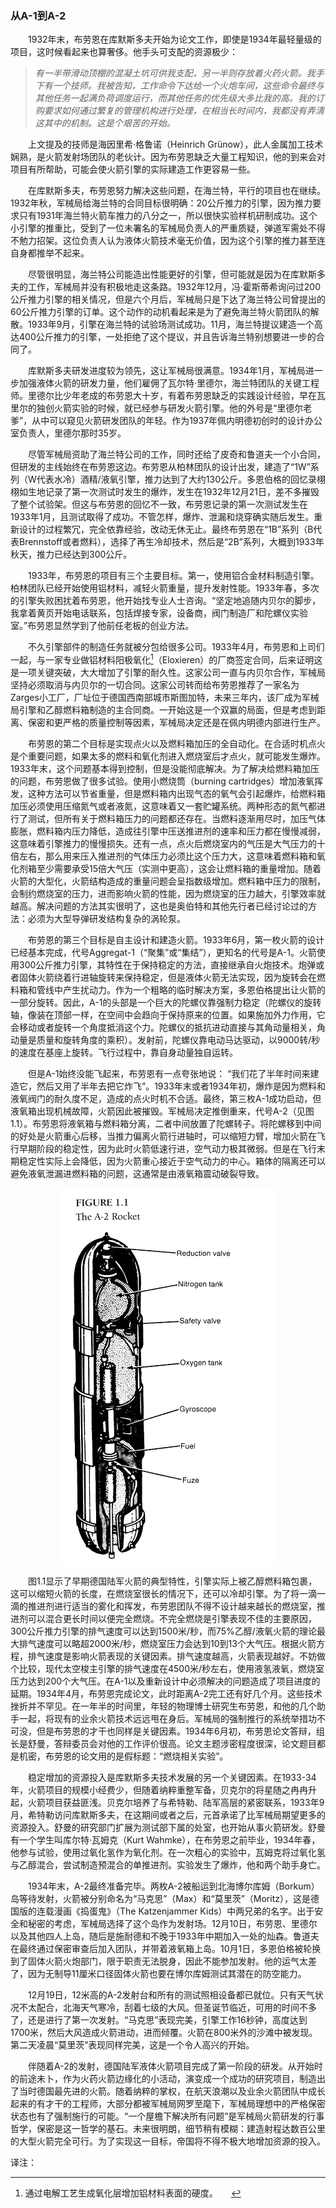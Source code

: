 ### 从A-1到A-2

　　1932年末，布劳恩在库默斯多夫开始为论文工作，即使是1934年最轻量级的项目，这时候看起来也算奢侈。他手头可支配的资源极少：

> *有一半带滑动顶棚的混凝土坑可供我支配，另一半则存放着火药火箭。我手下有一个技师。我被告知，工作命令下达给一个火炮车间，这些命令最终与其他任务一起满负荷调度运行，而其他任务的优先级大多比我的高。我的订购要求如何通过繁复的管理机构进行处理，在相当长时间内，我都没有弄清这其中的机制。这是个艰苦的开始。*

　　上文提及的技师是海因里希·格鲁诺（Heinrich Grünow），此人金属加工技术娴熟，是火箭发射场团队的老伙计。因为布劳恩缺乏大量工程知识，他的到来会对项目有所帮助，可能会使火箭引擎的实际建造工作更容易一些。

　　在库默斯多夫，布劳恩努力解决这些问题，在海兰特，平行的项目也在继续。1932年秋，军械局给海兰特的合同目标很明确：20公斤推力的引擎，因为推力要求只有1931年海兰特火箭车推力的八分之一，所以很快实验样机研制成功。这个小引擎的推重比，受到了一位未署名的军械局负责人的严重质疑，弹道军需处不得不勉力招架。这位负责人认为液体火箭技术毫无价值，因为这个引擎的推力甚至连自身都推举不起来。

　　尽管很明显，海兰特公司能造出性能更好的引擎，但可能就是因为在库默斯多夫的工作，军械局并没有积极地走这条路。1932年12月，冯·霍斯蒂希询问过200公斤推力引擎的相关情况，但是六个月后，军械局只是下达了海兰特公司曾提出的60公斤推力引擎的订单。这个动作的动机看起来是为了避免海兰特火箭团队的解散。1933年9月，引擎在海兰特的试验场测试成功。11月，海兰特提议建造一个高达400公斤推力的引擎，一处拒绝了这个提议，并且告诉海兰特别想要进一步的合同了。

　　库默斯多夫研发进度较为领先，这让军械局很满意。1934年1月，军械局进一步加强液体火箭的研发力量，他们雇佣了瓦尔特·里德尔，海兰特团队的关键工程师。里德尔比少年老成的布劳恩大十岁，有着布劳恩缺乏的实践设计经验，早在瓦里尔的独创火箭实验的时候，就已经参与研发火箭引擎。他的外号是“里德尔老爹”，从中可以窥见火箭研发团队的年轻。作为1937年佩内明德初创时的设计办公室负责人，里德尔那时35岁。

　　尽管军械局资助了海兰特公司的工作，同时还给了皮奇和鲁道夫一个小合同，但研发的主线始终在布劳恩这边。布劳恩从柏林团队的设计出发，建造了“1W”系列（W代表水冷）酒精/液氧引擎，推力达到了大约130公斤。多恩伯格的回忆录栩栩如生地记录了第一次测试时发生的爆炸，发生在1932年12月21日，差不多摧毁了整个试验架。但这与布劳恩的回忆不一致，布劳恩记录的第一次测试发生在1933年1月，且测试取得了成功。不管怎样，爆炸、泄漏和烧穿确实随后发生。重新设计的过程繁冗，完全依靠经验，改动无休无止。最终布劳恩在“1B”系列（B代表Brennstoff或者燃料），选择了再生冷却技术，然后是“2B”系列，大概到1933年秋天，推力已经达到300公斤。

　　1933年，布劳恩的项目有三个主要目标。第一，使用铝合金材料制造引擎。柏林团队已经开始使用铝材料，减轻火箭重量，提升发射性能。1933年春，多次的引擎失败困扰着布劳恩，他开始找专业人士咨询。“坚定地追随内贝尔的脚步，我拿着黄页开始电话联系，包括焊接专家，设备商，阀门制造厂和陀螺仪实验室。”布劳恩显然学到了他前任老板的创业方法。

　　不久引擎部件的制造任务就被分包给很多公司。1933年4月，布劳恩和上司们一起，与一家专业做铝材料阳极氧化[^1]（Eloxieren）的厂商签定合同，后来证明这是一项关键突破，大大增加了引擎的耐久性。这家公司一直与内贝尔合作，军械局坚持必须取消与内贝尔的一切合同。这家公司转而给布劳恩推荐了一家名为Zarges小工厂，厂址位于德国西南部城市斯图加特，未来三年内，该厂成为军械局引擎和乙醇燃料箱制造的主合同商。一开始这是一个双赢的局面，但是考虑到距离、保密和更严格的质量控制等因素，军械局决定还是在佩内明德内部进行生产。

　　布劳恩的第二个目标是实现点火以及燃料箱加压的全自动化。在合适时机点火是个重要问题，如果太多的燃料和氧化剂进入燃烧室后才点火，就可能发生爆炸。1933年末，这个问题基本得到控制，但是没能彻底解决。为了解决给燃料箱加压的问题，布劳恩做了很多试验。使用小燃烧筒（burning cartridges）增加液氧挥发，这种方法可以节省重量，但是燃料箱内出现气态的氧气会引起爆炸，给燃料箱加压必须使用压缩氮气或者液氮，这意味着又一套贮罐系统。两种形态的氮气都进行了测试，但所有关于燃料箱压力的问题都还存在。当燃料逐渐用尽时，加压气体膨胀，燃料箱内压力降低，造成往引擎中压送推进剂的速率和压力都在慢慢减弱，这意味着引擎推力的慢慢损失。还有一点，点火后燃烧室内的气压是大气压力的十倍左右，那么用来压入推进剂的气体压力必须比这个压力大，这意味着燃料箱和氧化剂箱至少需要承受15倍大气压（实测中更高），这会让燃料箱的重量增加。随着火箭的大型化，火箭结构造成的重量问题会呈指数级增加。燃料箱中压力的限制，会制约燃烧室的压力，进而影响火箭的性能，因为燃烧室的压力越大，引擎效率就越高。解决问题的方法其实很明了，这也是奥伯特和其他先行者已经讨论过的方法：必须为大型导弹研发结构复杂的涡轮泵。

　　布劳恩的第三个目标是自主设计和建造火箭。1933年6月，第一枚火箭的设计已经基本完成，代号Aggregat-1（“聚集”或“集结”），更知名的代号是A-1。火箭使用300公斤推力引擎，其特性在于保持稳定的方法，直接继承自火炮技术。炮弹或者固体火箭绕着行进轴旋转来保持稳定，但是液体火箭无法实现，因为旋转会在燃料箱和管线中产生扰动力。作为一个粗略的临时解决方案，多恩伯格提出让火箭的一部分旋转。因此，A-1的头部是一个巨大的陀螺仪靠强制力稳定（陀螺仪的旋转轴，像装在顶部一样，在空间中会趋向于保持原来的位置。如果施加外力作用，它会移动或者旋转一个角度抵消这个力。陀螺仪的抵抗进动直接与其角动量相关，角动量是质量和旋转角度的乘积）。发射前，陀螺仪靠电动马达驱动，以9000转/秒的速度在基座上旋转。飞行过程中，靠自身动量独自运转。

　　但是A-1始终没能飞起来，布劳恩有一点夸张地说： “我们花了半年时间来建造它，然后又用了半年去把它炸飞”。1933年末或者1934年初，爆炸是因为燃料和液氧阀门的耐久度不足，造成的点火时机不合适。最终，第三枚A-1成功启动，但液氧箱出现机械故障，火箭因此被摧毁。军械局决定推倒重来，代号A-2（见图1.1）。布劳恩将液氧箱与燃料箱分离，二者中间放置了陀螺转子。将陀螺移到中间的好处是火箭重心后移，当推力偏离火箭行进轴时，可以缩短力臂，增加火箭在飞行早期阶段的稳定性，因为此时火箭低速行进，空气动力极其微弱。但是在飞行末期稳定性实际上会降低，因为火箭重心接近于空气动力的中心。箱体的隔离还可以避免液氧泄漏进燃料箱的问题，这通常是由液氧箱震动破裂导致。

<p align="center"><img align="middle" src="../styles/a-2.png" alt="A-2火箭"></p>

　　图1.1显示了早期德国陆军火箭的典型特性，引擎实际上被乙醇燃料箱包裹，这可以缩短火箭的长度，在燃烧室很长的情况下，还可以冷却引擎。为了将一滴一滴的推进剂进行适当的雾化和挥发，布劳恩团队不得不设计越来越长的燃烧室，推进剂可以混合更长时间以便完全燃烧。不完全燃烧是引擎表现不佳的主要原因，300公斤推力引擎的排气速度可以达到1500米/秒，而75%乙醇/液氧火箭的理论最大排气速度可以略超2000米/秒，燃烧室压力会达到10到13个大气压。根据火箭方程，排气速度是影响火箭表现的关键因素。排气速度越高，火箭表现越好。不妨做个比较，现代太空梭主引擎的排气速度在4500米/秒左右，使用液氢液氧，燃烧室压力达到200个大气压。在A-1以及重新设计中必须解决的问题造成了项目进度的延期。1934年4月，布劳恩完成论文，此时距离A-2完工还有好几个月。这些技术挫折并不罕见。在一年半的时间里，年轻的物理博士研究生布劳恩，和他的几个助手一起，将现有的业余火箭技术远远甩在身后。军械局的强制推行的系统举措功不可没，但是布劳恩的才干也同样是关键因素。1934年6月初，布劳恩论文答辩，组长是舒曼，答辩委员会对他的工作评价很高。论文主题涉密程度很深，论文题目都是机密，布劳恩的论文用的是假标题：“燃烧相关实验”。

　　稳定增加的资源投入是库默斯多夫技术发展的另一个关键因素。在1933-34年，火箭项目的规模小经费少，但随着纳粹重整军备，贝克尔的将星随之冉冉升起，火箭项目获益匪浅。贝克尔培养了与希特勒、陆军高层的紧密联系，1933年9月，希特勒访问库默斯多夫，在这期间或者之后，元首承诺了比军械局期望更多的资源投入。舒曼的研究部门扩展为测试部下属的处室，也开始从事火箭研发。舒曼有一个学生叫库尔特·瓦姆克（Kurt Wahmke），在布劳恩之前毕业，1934年春，他参与试验，使用过氧化氢作为氧化剂。在一次粗心的实验中，瓦姆克将过氧化氢与乙醇混合，尝试制造预混合的单推进剂。实验发生了爆炸，他和两个助手身亡。

　　1934年末，A-2最终准备完毕。两枚A-2被船运到北海博尔库姆（Borkum）岛等待发射，火箭被分别命名为“马克思”（Max）和“莫里茨”（Moritz），这是德国版的连载漫画《捣蛋鬼》（The Katzenjammer Kids）中两兄弟的名字。出于安全和秘密的考虑，军械局选择了这个岛作为发射场。12月10日，布劳恩、里德尔以及其他四人上岛，随后是施耐德和不晚于1933年中期加入一处的灿森。鲁道夫在最终通过保密审查后加入团队，并带着液氧箱上岛。10月1日，多恩伯格被轮换到了固体火箭火炮部门，限于职责无法脱身，因此不能参加发射。他的运气太差了，因为无制导11厘米口径固体火箭也要在博尔库姆测试其潜在的防空能力。

　　12月19日，12米高的A-2发射台和所有的测试照相设备都已就位。只有天气状况不太配合，北海天气寒冷，刮着七级的大风。但圣诞节临近，可用的时间不多了，还是进行了第一次发射。“马克思”表现完美，引擎工作16秒钟，高度达到1700米，然后大风造成火箭进动，进而倾覆。火箭在800米外的沙滩中被发现。第二天凌晨“莫里茨”表现同样完美，这是一个令人高兴的开始。

　　伴随着A-2的发射，德国陆军液体火箭项目完成了第一阶段的研发。从开始时的前途未卜，作为火药火箭边缘化的小活动，演变成一个成功的研究项目，制造出了当时德国最先进的火箭。随着纳粹的掌权，在航天浪潮以及业余火箭团队中成长起来的有才干的工程师，大部分都被军械局网罗至麾下，军械局理想中的严格保密状态也有了强制施行的可能。“一个屋檐下解决所有问题”是军械局火箭研发的行事哲学，保密是这一哲学的基石。未来很明朗，细节稍有模糊：建造射程达数百公里的大型火箭完全可行。为了实现这一目标，帝国将不得不极大地增加资源的投入。

译注：

[^1]: 通过电解工艺生成氧化层增加铝材料表面的硬度。　　